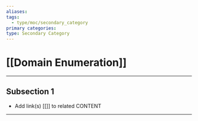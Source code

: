```yaml
---
aliases:
tags:
  - type/moc/secondary_category
primary categories:
type: Secondary Category
---
```

# [[Domain Enumeration]]

***

## Subsection 1

* Add link(s) [[]] to related CONTENT

***
